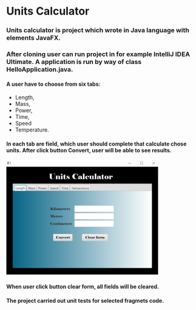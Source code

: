 # Units Calculator

### Units calculator is project which wrote in Java language with elements JavaFX.  
### After cloning user can run project in for example IntelliJ IDEA Ultimate. A application is run by way of class HelloApplication.java.

#### A user have to choose from six tabs: 
* Length, 
* Mass, 
* Power, 
* Time, 
* Speed 
* Temperature. 
#### In each tab are field, which user should complete that calculate chose units. After click button Convert, user will be able to see results.

<img src="Images/image.png" alt="screen" width="400" height="300">

#### When user click button clear form, all fields will be cleared.

#### The project carried out unit tests for selected fragmets code.


